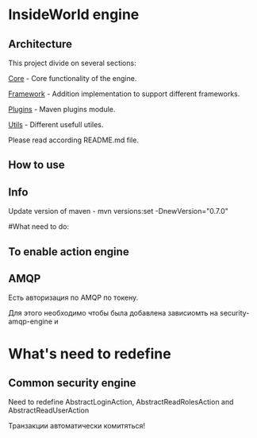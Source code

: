 # InsideWorld engine

## Architecture

This project divide on several sections:

[Core](./core/README.md) - Core functionality of the engine.

[Framework](./frameworks/README.md) - Addition implementation to support different frameworks.

[Plugins](./plugins/README.md) - Maven plugins module.

[Utils](./utils/README.md) - Different usefull utiles.

Please read according README.md file. 

## How to use


## Info

Update version of maven - mvn versions:set -DnewVersion="0.7.0"



#What need to do:

## To enable action engine


## AMQP

Есть авторизация по AMQP по токену.

Для этого необходимо чтобы была добавлена зависиомть на security-amqp-engine и 


# What's need to redefine

## Common security engine

Need to redefine AbstractLoginAction, AbstractReadRolesAction and AbstractReadUserAction


Транзакции автоматически комитяться!